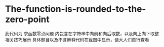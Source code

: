 # The-function-is-rounded-to-the-zero-point
此代码为 求函数零点问题 
内包含在字符串中向前和向后取数，以及向上向下取整相关技巧展示
具体题目以及不含解释代码在截图中显示，请大人们自行查看
